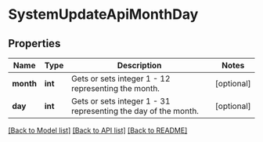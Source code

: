 # SystemUpdateApiMonthDay

## Properties
Name | Type | Description | Notes
------------ | ------------- | ------------- | -------------
**month** | **int** | Gets or sets integer 1 - 12 representing the month. | [optional] 
**day** | **int** | Gets or sets integer 1 - 31 representing the day of the month. | [optional] 

[[Back to Model list]](../README.md#documentation-for-models) [[Back to API list]](../README.md#documentation-for-api-endpoints) [[Back to README]](../README.md)


